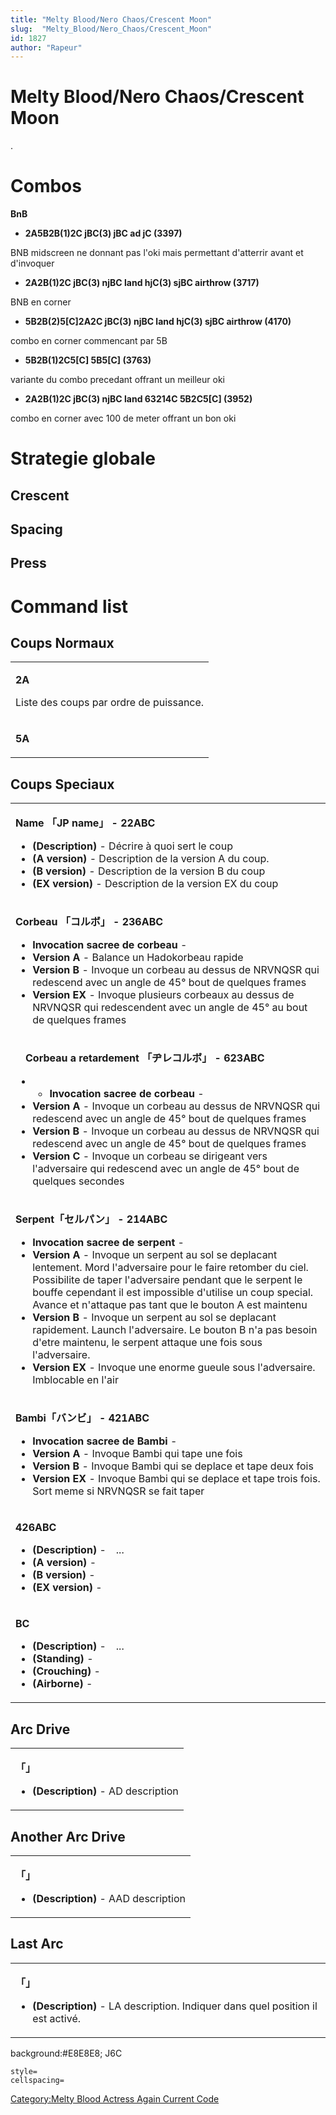 ```yaml
---
title: "Melty Blood/Nero Chaos/Crescent Moon"
slug:  "Melty_Blood/Nero_Chaos/Crescent_Moon"
id: 1827
author: "Rapeur"
---
```


# Melty Blood/Nero Chaos/Crescent Moon

.

# Combos

**BnB**

- **2A5B2B(1)2C jBC(3) jBC ad jC (3397)**

  
BNB midscreen ne donnant pas l'oki mais permettant d'atterrir avant et
d'invoquer

- **2A2B(1)2C jBC(3) njBC land hjC(3) sjBC airthrow (3717)**

  
BNB en corner

- **5B2B(2)5\[C\]2A2C jBC(3) njBC land hjC(3) sjBC airthrow (4170)**

  
combo en corner commencant par 5B

- **5B2B(1)2C5\[C\] 5B5\[C\] (3763)**

  
variante du combo precedant offrant un meilleur oki

- **2A2B(1)2C jBC(3) njBC land 63214C 5B2C5\[C\] (3952)**

  
combo en corner avec 100 de meter offrant un bon oki

# Strategie globale

## Crescent

## Spacing

## Press

# Command list

## Coups Normaux

<table>
<tbody>
<tr class="odd">
<td><p><strong>2A</strong></p>
<p>Liste des coups par ordre de puissance.</p></td>
</tr>
<tr class="even">
<td><p><strong>5A</strong></p></td>
</tr>
</tbody>
</table>

## Coups Speciaux

<table>
<tbody>
<tr class="odd">
<td><p><strong>Name 「JP name」 - 22ABC</strong></p>
<ul>
<li><strong>(Description)</strong> - Décrire à quoi sert le coup</li>
<li><strong>(A version)</strong> - Description de la version A du
coup.</li>
<li><strong>(B version)</strong> - Description de la version B du
coup</li>
<li><strong>(EX version)</strong> - Description de la version EX du
coup</li>
</ul></td>
</tr>
<tr class="even">
<td><p><strong>Corbeau 「コルボ」 - 236ABC</strong></p>
<ul>
<li><strong>Invocation sacree de corbeau</strong> -</li>
<li><strong>Version A</strong> - Balance un Hadokorbeau rapide</li>
<li><strong>Version B</strong> - Invoque un corbeau au dessus de NRVNQSR
qui redescend avec un angle de 45° bout de quelques frames</li>
<li><strong>Version EX</strong> - Invoque plusieurs corbeaux au dessus
de NRVNQSR qui redescendent avec un angle de 45° au bout de quelques
frames</li>
</ul></td>
</tr>
<tr class="odd">
<td><p><strong>　Corbeau a retardement 「ヂレコルボ」 -
623ABC</strong></p>
<ul>
<li><ul>
<li><strong>Invocation sacree de corbeau</strong> -</li>
</ul></li>
<li><strong>Version A</strong> - Invoque un corbeau au dessus de NRVNQSR
qui redescend avec un angle de 45° bout de quelques frames</li>
<li><strong>Version B</strong> - Invoque un corbeau au dessus de NRVNQSR
qui redescend avec un angle de 45° bout de quelques frames</li>
<li><strong>Version C</strong> - Invoque un corbeau se dirigeant vers
l'adversaire qui redescend avec un angle de 45° bout de quelques
secondes</li>
</ul></td>
</tr>
<tr class="even">
<td><p><strong>Serpent「セルパン」 - 214ABC</strong></p>
<ul>
<li><strong>Invocation sacree de serpent</strong> -</li>
<li><strong>Version A</strong> - Invoque un serpent au sol se deplacant
lentement. Mord l'adversaire pour le faire retomber du ciel. Possibilite
de taper l'adversaire pendant que le serpent le bouffe cependant il est
impossible d'utilise un coup special. Avance et n'attaque pas tant que
le bouton A est maintenu</li>
<li><strong>Version B</strong> - Invoque un serpent au sol se deplacant
rapidement. Launch l'adversaire. Le bouton B n'a pas besoin d'etre
maintenu, le serpent attaque une fois sous l'adversaire.</li>
<li><strong>Version EX</strong> - Invoque une enorme gueule sous
l'adversaire. Imblocable en l'air</li>
</ul></td>
</tr>
<tr class="odd">
<td><p><strong>Bambi「バンビ」 - 421ABC</strong></p>
<ul>
<li><strong>Invocation sacree de Bambi</strong> -</li>
<li><strong>Version A</strong> - Invoque Bambi qui tape une fois</li>
<li><strong>Version B</strong> - Invoque Bambi qui se deplace et tape
deux fois</li>
<li><strong>Version EX</strong> - Invoque Bambi qui se deplace et tape
trois fois. Sort meme si NRVNQSR se fait taper</li>
</ul></td>
</tr>
<tr class="even">
<td><p><strong>426ABC</strong></p>
<ul>
<li><strong>(Description)</strong> -　...</li>
<li><strong>(A version)</strong> -</li>
<li><strong>(B version)</strong> -</li>
<li><strong>(EX version)</strong> -</li>
</ul></td>
</tr>
<tr class="odd">
<td><p><strong>BC</strong></p>
<ul>
<li><strong>(Description)</strong> -　...</li>
<li><strong>(Standing)</strong> -</li>
<li><strong>(Crouching)</strong> -</li>
<li><strong>(Airborne)</strong> -</li>
</ul></td>
</tr>
</tbody>
</table>

## Arc Drive

<table>
<tbody>
<tr class="odd">
<td><p><strong>「」</strong></p>
<ul>
<li><strong>(Description)</strong> - AD description</li>
</ul></td>
</tr>
</tbody>
</table>

## Another Arc Drive

<table>
<tbody>
<tr class="odd">
<td><p><strong>「」</strong></p>
<ul>
<li><strong>(Description)</strong> - AAD description</li>
</ul></td>
</tr>
</tbody>
</table>

## Last Arc

<table>
<tbody>
<tr class="odd">
<td><p><strong>「」</strong></p>
<ul>
<li><strong>(Description)</strong> - LA description. Indiquer dans quel
position il est activé.</li>
</ul></td>
</tr>
</tbody>
</table>

background:#E8E8E8; J6C

`style=`  
`cellspacing=`

[Category:Melty Blood Actress Again Current
Code](Category:Melty_Blood_Actress_Again_Current_Code "wikilink")
